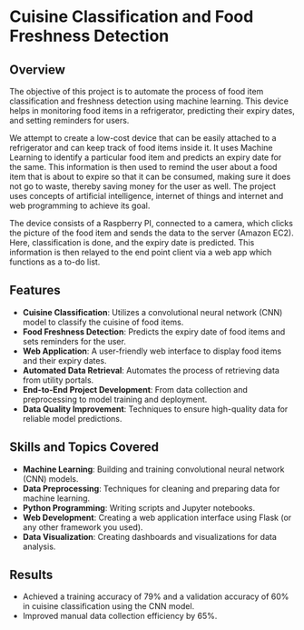 # Cuisine Classification and Food Freshness Detection

## Overview
The objective of this project is to automate the process of food item classification and freshness detection using machine learning. This device helps in monitoring food items in a refrigerator, predicting their expiry dates, and setting reminders for users.

We attempt to create a low-cost device that can be easily attached to a refrigerator and can keep track of food items inside it. It uses Machine Learning to identify a particular food item and predicts an expiry date for the same. This information is then used to remind the user about a food item that is about to expire so that it can be consumed, making sure it does not go to waste, thereby saving money for the user as well. The project uses concepts of artificial intelligence, internet of things and internet and web programming to achieve its goal. 

The device consists of a Raspberry PI, connected to a camera, which clicks the picture of the food item and sends the data to the server (Amazon EC2). Here, classification is done, and the expiry date is predicted. This information is then relayed to the end point client via a web app which functions as a to-do list.

## Features
- **Cuisine Classification**: Utilizes a convolutional neural network (CNN) model to classify the cuisine of food items.
- **Food Freshness Detection**: Predicts the expiry date of food items and sets reminders for the user.
- **Web Application**: A user-friendly web interface to display food items and their expiry dates.
- **Automated Data Retrieval**: Automates the process of retrieving data from utility portals.
- **End-to-End Project Development**: From data collection and preprocessing to model training and deployment.
- **Data Quality Improvement**: Techniques to ensure high-quality data for reliable model predictions.

## Skills and Topics Covered
- **Machine Learning**: Building and training convolutional neural network (CNN) models.
- **Data Preprocessing**: Techniques for cleaning and preparing data for machine learning.
- **Python Programming**: Writing scripts and Jupyter notebooks.
- **Web Development**: Creating a web application interface using Flask (or any other framework you used).
- **Data Visualization**: Creating dashboards and visualizations for data analysis.

## Results
- Achieved a training accuracy of 79% and a validation accuracy of 60% in cuisine classification using the CNN model.
- Improved manual data collection efficiency by 65%.
